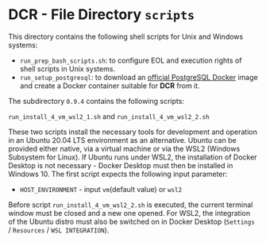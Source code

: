 # DCR - File Directory **`scripts`**

This directory contains the following shell scripts for Unix and Windows systems:

- `run_prep_bash_scripts.sh`: to configure EOL and execution rights of shell scripts in Unix systems.
- `run_setup_postgresql`: to download an [official PostgreSQL Docker](https://hub.docker.com/_/postgres) image and create a Docker container suitable for **DCR** from it.

The subdirectory `0.9.4` contains the following scripts:

`run_install_4_vm_wsl2_1.sh` and
`run_install_4_vm_wsl2_2.sh`

These two scripts install the necessary tools for development and operation in an Ubuntu 20.04 LTS environment as an alternative.
Ubuntu can be provided either native, via a virtual machine or via the WSL2 (Windows Subsystem for Linux).
If Ubuntu runs under WSL2, the installation of Docker Desktop is not necessary - Docker Desktop must then be installed in Windows 10.
The first script expects the following input parameter:

- `HOST_ENVIRONMENT` - input `vm`(default value) or `wsl2`

Before script `run_install_4_vm_wsl2_2.sh` is executed, the current terminal window must be closed and a new one opened.
For WSL2, the integration of the Ubuntu distro must also be switched on in Docker Desktop (`Settings` / `Resources` / `WSL INTEGRATION`).  